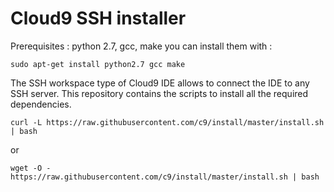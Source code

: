 Cloud9 SSH installer
====================

Prerequisites : python 2.7, gcc, make you can install them with :

    sudo apt-get install python2.7 gcc make
    

The SSH workspace type of Cloud9 IDE allows to connect the IDE to any SSH server.
This repository contains the scripts to install all the required dependencies.

    curl -L https://raw.githubusercontent.com/c9/install/master/install.sh | bash

or

    wget -O - https://raw.githubusercontent.com/c9/install/master/install.sh | bash
